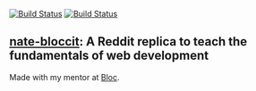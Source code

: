 [![Build Status](https://img.shields.io/travis/Skookum/eventum.svg)][travis]
[![Build Status](https://travis-ci.org/npauzenga/Bloccit.svg)][travis]

[travis]: https://travis-ci.org/Skookum/eventum

## [nate-bloccit](https://nate-bloccit.herokuapp.com/): A Reddit replica to teach the fundamentals of web development

Made with my mentor at [Bloc](http://bloc.io).
